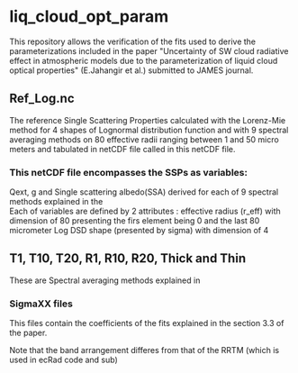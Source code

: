 # liq_cloud_opt_param
This repository allows the verification of the fits used to derive the parameterizations included in the paper "Uncertainty of SW cloud radiative effect in atmospheric models due to the parameterization of liquid cloud optical properties" (E.Jahangir et al.) submitted to JAMES journal.

## Ref_Log.nc 
The reference Single Scattering Properties calculated with the Lorenz-Mie method for 4 shapes of Lognormal distribution function and with 9 spectral averaging methods on 80 effective radii ranging between 1 and 50 micro meters and tabulated in netCDF file called in this netCDF file.

### This netCDF file encompasses the SSPs as variables:
Qext, g and Single scattering albedo(SSA) derived for each of 9 spectral methods explained in the \
Each of variables are defined by 2 attributes : effective radius (r_eff) with dimension of 80 presenting the firs element being 0 and the last 80 micrometer Log DSD shape (presented by sigma) with dimension of 4


## T1, T10, T20, R1, R10, R20, Thick and Thin

These are Spectral averaging methods explained in
### SigmaXX files
This files contain the coefficients of the fits explained in the section 3.3 of the paper. 




Note that the band arrangement differes from that of the RRTM (which is used in ecRad code and sub)
